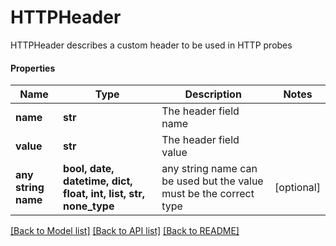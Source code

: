 # HTTPHeader

HTTPHeader describes a custom header to be used in HTTP probes

#### Properties
Name | Type | Description | Notes
------------ | ------------- | ------------- | -------------
**name** | **str** | The header field name | 
**value** | **str** | The header field value | 
**any string name** | **bool, date, datetime, dict, float, int, list, str, none_type** | any string name can be used but the value must be the correct type | [optional]

[[Back to Model list]](../README.md#documentation-for-models) [[Back to API list]](../README.md#documentation-for-api-endpoints) [[Back to README]](../README.md)

